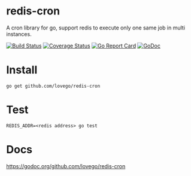# redis-cron
A cron library for go, support redis to execute only one same job in multi instances.

[![Build Status](https://travis-ci.org/lovego/redis-cron.svg?branch=master)](https://travis-ci.org/lovego/redis-cron)
[![Coverage Status](https://img.shields.io/coveralls/github/lovego/redis-cron/master.svg)](https://coveralls.io/github/lovego/redis-cron?branch=master)
[![Go Report Card](https://goreportcard.com/badge/github.com/lovego/redis-cron)](https://goreportcard.com/report/github.com/lovego/redis-cron)
[![GoDoc](https://godoc.org/github.com/lovego/redis-cron?status.svg)](https://godoc.org/github.com/lovego/redis-cron)

# Install 
`go get github.com/lovego/redis-cron`

# Test
`REDIS_ADDR=<redis address> go test`

# Docs
https://godoc.org/github.com/lovego/redis-cron
